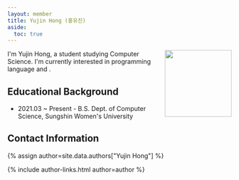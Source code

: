```yaml
---
layout: member
title: Yujin Hong (홍유진)
aside:
  toc: true
---
```


<img src="/assets/images/members/"
align="right" style="margin-left: 1em" width="150em">

I'm Yujin Hong, a student studying Computer Science. I'm currently interested in programming language and .


## Educational Background

- 2021.03 ~ Present - B.S. Dept. of Computer Science, Sungshin Women's University


## Contact Information
<!-- include author links -->
{% assign author=site.data.authors["Yujin Hong"] %}
<div>{% include author-links.html author=author %}</div>
